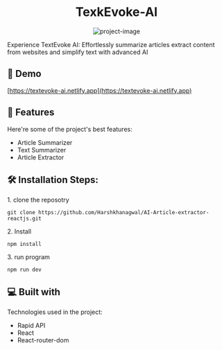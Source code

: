 <h1 align="center" id="title">TexkEvoke-AI</h1>

<p align="center"><img src="" alt="project-image"></p>

<p id="description">Experience TextEvoke AI: Effortlessly summarize articles extract content from websites and simplify text with advanced AI</p>

<h2>🚀 Demo</h2>

[https://textevoke-ai.netlify.app](https://textevoke-ai.netlify.app)

  
  
<h2>🧐 Features</h2>

Here're some of the project's best features:

*   Article Summarizer
*   Text Summarizer
*   Article Extractor

<h2>🛠️ Installation Steps:</h2>

<p>1. clone the reposotry</p>

```
git clone https://github.com/Harshkhanagwal/AI-Article-extractor-reactjs.git
```

<p>2. Install</p>

```
npm install
```

<p>3. run program</p>

```
npm run dev
```

  
  
<h2>💻 Built with</h2>

Technologies used in the project:

*   Rapid API
*   React
*   React-router-dom
